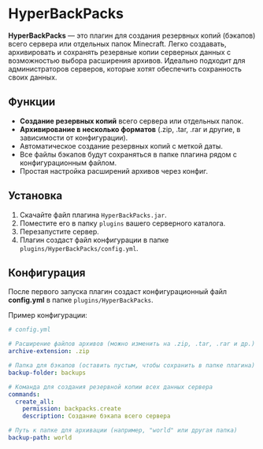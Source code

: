 # HyperBackPacks

**HyperBackPacks** — это плагин для создания резервных копий (бэкапов) всего сервера или отдельных папок Minecraft. Легко создавать, архивировать и сохранять резервные копии серверных данных с возможностью выбора расширения архивов. Идеально подходит для администраторов серверов, которые хотят обеспечить сохранность своих данных.

## Функции

- **Создание резервных копий** всего сервера или отдельных папок.
- **Архивирование в несколько форматов** (.zip, .tar, .rar и другие, в зависимости от конфигурации).
- Автоматическое создание резервных копий с меткой даты.
- Все файлы бэкапов будут сохраняться в папке плагина рядом с конфигурационным файлом.
- Простая настройка расширений архивов через конфиг.

## Установка

1. Скачайте файл плагина `HyperBackPacks.jar`.
2. Поместите его в папку `plugins` вашего серверного каталога.
3. Перезапустите сервер.
4. Плагин создаст файл конфигурации в папке `plugins/HyperBackPacks/config.yml`.

## Конфигурация

После первого запуска плагин создаст конфигурационный файл **config.yml** в папке `plugins/HyperBackPacks`.

Пример конфигурации:

```yaml
# config.yml

# Расширение файлов архивов (можно изменить на .zip, .tar, .rar и др.)
archive-extension: .zip

# Папка для бэкапов (оставить пустым, чтобы сохранить в папке плагина)
backup-folder: backups

# Команда для создания резервной копии всех данных сервера
commands:
  create_all:
    permission: backpacks.create
    description: Создание бэкапа всего сервера

# Путь к папке для архивации (например, "world" или другая папка)
backup-path: world
